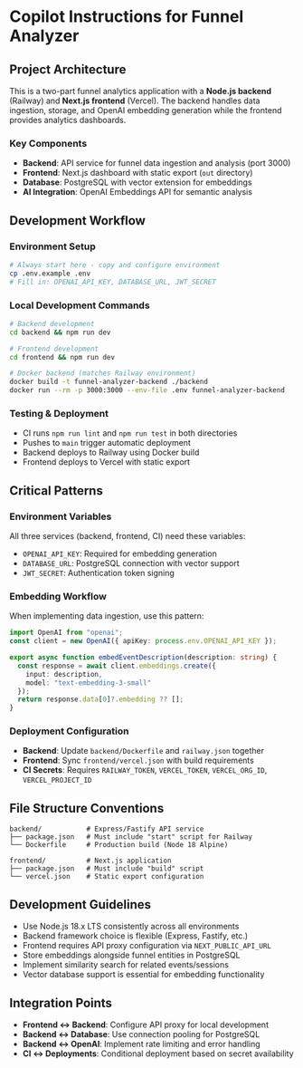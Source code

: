 # Copilot Instructions for Funnel Analyzer

## Project Architecture

This is a two-part funnel analytics application with a **Node.js backend** (Railway) and **Next.js frontend** (Vercel). The backend handles data ingestion, storage, and OpenAI embedding generation while the frontend provides analytics dashboards.

### Key Components
- **Backend**: API service for funnel data ingestion and analysis (port 3000)
- **Frontend**: Next.js dashboard with static export (`out` directory)
- **Database**: PostgreSQL with vector extension for embeddings
- **AI Integration**: OpenAI Embeddings API for semantic analysis

## Development Workflow

### Environment Setup
```bash
# Always start here - copy and configure environment
cp .env.example .env
# Fill in: OPENAI_API_KEY, DATABASE_URL, JWT_SECRET
```

### Local Development Commands
```bash
# Backend development
cd backend && npm run dev

# Frontend development  
cd frontend && npm run dev

# Docker backend (matches Railway environment)
docker build -t funnel-analyzer-backend ./backend
docker run --rm -p 3000:3000 --env-file .env funnel-analyzer-backend
```

### Testing & Deployment
- CI runs `npm run lint` and `npm run test` in both directories
- Pushes to `main` trigger automatic deployment
- Backend deploys to Railway using Docker build
- Frontend deploys to Vercel with static export

## Critical Patterns

### Environment Variables
All three services (backend, frontend, CI) need these variables:
- `OPENAI_API_KEY`: Required for embedding generation
- `DATABASE_URL`: PostgreSQL connection with vector support
- `JWT_SECRET`: Authentication token signing

### Embedding Workflow
When implementing data ingestion, use this pattern:
```ts
import OpenAI from "openai";
const client = new OpenAI({ apiKey: process.env.OPENAI_API_KEY });

export async function embedEventDescription(description: string) {
  const response = await client.embeddings.create({
    input: description,
    model: "text-embedding-3-small"
  });
  return response.data[0]?.embedding ?? [];
}
```

### Deployment Configuration
- **Backend**: Update `backend/Dockerfile` and `railway.json` together
- **Frontend**: Sync `frontend/vercel.json` with build requirements
- **CI Secrets**: Requires `RAILWAY_TOKEN`, `VERCEL_TOKEN`, `VERCEL_ORG_ID`, `VERCEL_PROJECT_ID`

## File Structure Conventions

```
backend/           # Express/Fastify API service
├── package.json   # Must include "start" script for Railway
└── Dockerfile     # Production build (Node 18 Alpine)

frontend/          # Next.js application
├── package.json   # Must include "build" script
└── vercel.json    # Static export configuration
```

## Development Guidelines

- Use Node.js 18.x LTS consistently across all environments
- Backend framework choice is flexible (Express, Fastify, etc.)
- Frontend requires API proxy configuration via `NEXT_PUBLIC_API_URL`
- Store embeddings alongside funnel entities in PostgreSQL
- Implement similarity search for related events/sessions
- Vector database support is essential for embedding functionality

## Integration Points

- **Frontend ↔ Backend**: Configure API proxy for local development
- **Backend ↔ Database**: Use connection pooling for PostgreSQL
- **Backend ↔ OpenAI**: Implement rate limiting and error handling
- **CI ↔ Deployments**: Conditional deployment based on secret availability